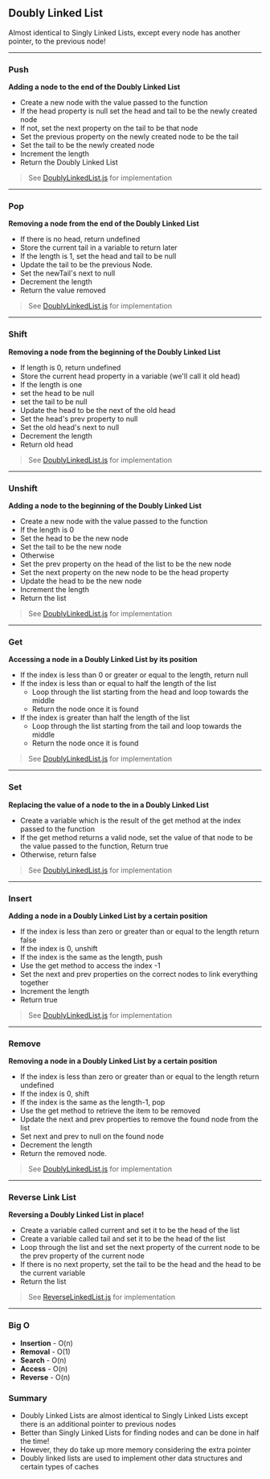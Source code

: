 ## Doubly Linked List

Almost identical to Singly Linked Lists, except every node has another pointer, to the previous node!

---

### Push

**Adding a node to the end of the Doubly Linked List**

- Create a new node with the value passed to the function
- If the head property is null set the head and tail to be the newly created node
- If not, set the next property on the tail to be that node
- Set the previous property on the newly created node to be the tail
- Set the tail to be the newly created node
- Increment the length
- Return the Doubly Linked List

> See [DoublyLinkedList.js](DoublyLinkedList.js) for implementation

---

### Pop

**Removing a node from the end of the Doubly Linked List**

- If there is no head, return undefined
- Store the current tail in a variable to return later
- If the length is 1, set the head and tail to be null
- Update the tail to be the previous Node.
- Set the newTail's next to null
- Decrement the length
- Return the value removed

> See [DoublyLinkedList.js](DoublyLinkedList.js) for implementation

---

### Shift

**Removing a node from the beginning of the Doubly Linked List**

- If length is 0, return undefined
- Store the current head property in a variable (we'll call it old head)
- If the length is one
- set the head to be null
- set the tail to be null
- Update the head to be the next of the old head
- Set the head's prev property to null
- Set the old head's next to null
- Decrement the length
- Return old head

> See [DoublyLinkedList.js](DoublyLinkedList.js) for implementation

---

### Unshift

**Adding a node to the beginning of the Doubly Linked List**

- Create a new node with the value passed to the function
- If the length is 0
- Set the head to be the new node
- Set the tail to be the new node
- Otherwise
- Set the prev property on the head of the list to be the new node
- Set the next property on the new node to be the head property
- Update the head to be the new node
- Increment the length
- Return the list

> See [DoublyLinkedList.js](DoublyLinkedList.js) for implementation

---

### Get

**Accessing a node in a Doubly Linked List by its position**

- If the index is less than 0 or greater or equal to the length, return null
- If the index is less than or equal to half the length of the list
  - Loop through the list starting from the head and loop towards the middle
  - Return the node once it is found
- If the index is greater than half the length of the list
  - ​Loop through the list starting from the tail and loop towards the middle
  - Return the node once it is found

> See [DoublyLinkedList.js](DoublyLinkedList.js) for implementation

---

### Set

**Replacing the value of a node to the in a Doubly Linked List**

- Create a variable which is the result of the get method at the index passed to the function
- If the get method returns a valid node, set the value of that node to be the value passed to the function, Return true
- Otherwise, return false

> See [DoublyLinkedList.js](DoublyLinkedList.js) for implementation

---

### Insert

**Adding a node in a Doubly Linked List by a certain position**

- If the index is less than zero or greater than or equal to the length return false
- If the index is 0, unshift
- If the index is the same as the length, push
- Use the get method to access the index -1
- Set the next and prev properties on the correct nodes to link everything together
- Increment the length
- Return true

> See [DoublyLinkedList.js](DoublyLinkedList.js) for implementation

---

### Remove

**Removing a node in a Doubly Linked List by a certain position**

- If the index is less than zero or greater than or equal to the length return undefined
- If the index is 0, shift
- If the index is the same as the length-1, pop
- Use the get method to retrieve the item to be removed
- Update the next and prev properties to remove the found node from the list
- Set next and prev to null on the found node
- Decrement the length
- Return the removed node.

> See [DoublyLinkedList.js](DoublyLinkedList.js) for implementation

---

### Reverse Link List

**Reversing a Doubly Linked List in place!**

- Create a variable called current and set it to be the head of the list
- Create a variable called tail and set it to be the head of the list
- Loop through the list and set the next property of the current node to be the prev property of the current node
- If there is no next property, set the tail to be the head and the head to be the current variable
- Return the list

> See [ReverseLinkedList.js](ReverseLinkedList.js) for implementation

---

### Big O

- **Insertion** - O(n)
- **Removal** - O(1)
- **Search** - O(n)
- **Access** - O(n)
- **Reverse** - O(n)

### Summary

- Doubly Linked Lists are almost identical to Singly Linked Lists except there is an additional pointer to previous nodes
- Better than Singly Linked Lists for finding nodes and can be done in half the time!
- However, they do take up more memory considering the extra pointer
- Doubly linked lists are used to implement other data structures and certain types of caches
